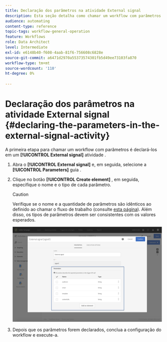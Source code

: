 ```yaml
---
title: Declaração dos parâmetros na atividade External signal
description: Esta seção detalha como chamar um workflow com parâmetros externos.
audience: automating
content-type: reference
topic-tags: workflow-general-operation
feature: Workflows
role: Data Architect
level: Intermediate
exl-id: e6148b40-f608-4aab-81f6-756608c6828e
source-git-commit: a6471d2970a55373574301fb5d49ee73103fa870
workflow-type: tm+mt
source-wordcount: '110'
ht-degree: 0%

---
```


# Declaração dos parâmetros na atividade External signal {#declaring-the-parameters-in-the-external-signal-activity}

A primeira etapa para chamar um workflow com parâmetros é declará-los em um **[!UICONTROL External signal]** atividade .

1. Abra o **[!UICONTROL External signal]** e, em seguida, selecione a **[!UICONTROL Parameters]** guia .
1. Clique no botão **[!UICONTROL Create element]** , em seguida, especifique o nome e o tipo de cada parâmetro.

   >[!CAUTION]
   >
   >Verifique se o nome e a quantidade de parâmetros são idênticos ao definido ao chamar o fluxo de trabalho (consulte [esta página](../../automating/using/defining-parameters-calling-workflow.md)). Além disso, os tipos de parâmetros devem ser consistentes com os valores esperados.

   ![](assets/extsignal_declaringparameters_1.png)

1. Depois que os parâmetros forem declarados, conclua a configuração do workflow e execute-a.
